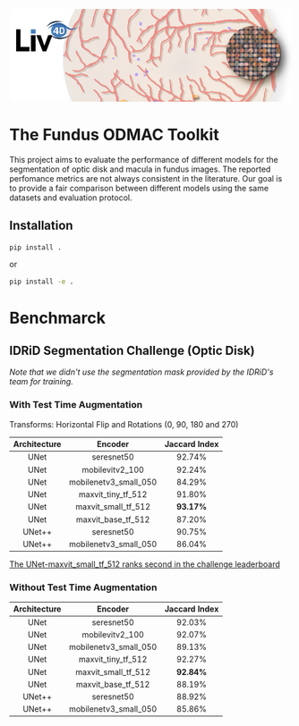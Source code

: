 ![header](imgs/header.png)


# The Fundus ODMAC Toolkit

This project aims to evaluate the performance of different models for the segmentation of optic disk and macula in fundus images. The reported perfomance metrics are not always consistent in the literature. Our goal is to provide a fair comparison between different models using the same datasets and evaluation protocol.


## Installation

```bash
pip install .
```

or
```bash
pip install -e .
```

# Benchmarck

## IDRiD Segmentation Challenge (Optic Disk)

*Note that we didn't use the segmentation mask provided by the IDRiD's team for training.*

### With Test Time Augmentation
Transforms: Horizontal Flip and Rotations (0, 90, 180 and 270)

| Architecture 	|        Encoder        	| Jaccard Index 	|
|:------------:	|:---------------------:	|:-------------:	|
| UNet         	| seresnet50            	| 92.74%        	|
| UNet         	| mobilevitv2_100       	| 92.24%        	|
| UNet         	| mobilenetv3_small_050 	| 84.29%        	|
| UNet         	| maxvit_tiny_tf_512    	| 91.80%        	|
| UNet         	| maxvit_small_tf_512   	| **93.17%**    	|
| UNet         	| maxvit_base_tf_512    	| 87.20%        	|
| UNet++       	| seresnet50            	| 90.75%        	|
| UNet++       	| mobilenetv3_small_050 	| 86.04%        	|


[The UNet-maxvit_small_tf_512 ranks second in the challenge leaderboard](https://idrid.grand-challenge.org/Leaderboard/)

### Without Test Time Augmentation

| Architecture 	|        Encoder        	| Jaccard Index 	|
|:------------:	|:---------------------:	|:-------------:	|
| UNet         	| seresnet50            	| 92.03%        	|
| UNet         	| mobilevitv2_100       	| 92.07%        	|
| UNet         	| mobilenetv3_small_050 	| 89.13%        	|
| UNet         	| maxvit_tiny_tf_512    	| 92.27%            |
| UNet         	| maxvit_small_tf_512   	| **92.84%**        |
| UNet         	| maxvit_base_tf_512    	| 88.19%        	|
| UNet++       	| seresnet50            	| 88.92%        	|
| UNet++       	| mobilenetv3_small_050 	| 85.86%        	|